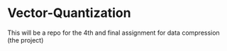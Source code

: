 # Vector-Quantization
This will be a repo for the 4th and final assignment for data compression (the project)
